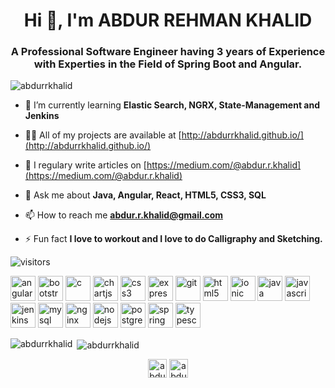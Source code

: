 <h1 align="center">Hi 👋, I'm ABDUR REHMAN KHALID</h1>
<h3 align="center">A Professional Software Engineer having 3 years of Experience with Experties in the Field of Spring Boot and Angular.</h3>

<p align="left"> <img src="https://komarev.com/ghpvc/?username=abdurrkhalid" alt="abdurrkhalid" /> </p>

- 🌱 I’m currently learning **Elastic Search, NGRX, State-Management and Jenkins**

- 👨‍💻 All of my projects are available at [http://abdurrkhalid.github.io/](http://abdurrkhalid.github.io/)

- 📝 I regulary write articles on [https://medium.com/@abdur.r.khalid](https://medium.com/@abdur.r.khalid)

- 💬 Ask me about **Java, Angular, React, HTML5, CSS3, SQL**

- 📫 How to reach me **abdur.r.khalid@gmail.com**

- ⚡ Fun fact **I love to workout and I love to do Calligraphy and Sketching.**

![visitors](https://visitor-badge.glitch.me/badge?page_id=page.id&left_color=green&right_color=red)

<p align="left"><img src="https://devicons.github.io/devicon/devicon.git/icons/angularjs/angularjs-original.svg" alt="angularjs" width="40" height="40"/> <img src="https://devicons.github.io/devicon/devicon.git/icons/bootstrap/bootstrap-plain.svg" alt="bootstrap" width="40" height="40"/> <img src="https://devicons.github.io/devicon/devicon.git/icons/c/c-original.svg" alt="c" width="40" height="40"/> <img src="https://www.chartjs.org/media/logo-title.svg" alt="chartjs" width="40" height="40"/> <img src="https://devicons.github.io/devicon/devicon.git/icons/css3/css3-original-wordmark.svg" alt="css3" width="40" height="40"/> <img src="https://devicons.github.io/devicon/devicon.git/icons/express/express-original-wordmark.svg" alt="express" width="40" height="40"/> <img src="https://www.vectorlogo.zone/logos/git-scm/git-scm-icon.svg" alt="git" width="40" height="40"/> <img src="https://devicons.github.io/devicon/devicon.git/icons/html5/html5-original-wordmark.svg" alt="html5" width="40" height="40"/> <img src="https://upload.wikimedia.org/wikipedia/commons/d/d1/Ionic_Logo.svg" alt="ionic" width="40" height="40"/> <img src="https://devicons.github.io/devicon/devicon.git/icons/java/java-original-wordmark.svg" alt="java" width="40" height="40"/> <img src="https://devicons.github.io/devicon/devicon.git/icons/javascript/javascript-original.svg" alt="javascript" width="40" height="40"/> <img src="https://www.vectorlogo.zone/logos/jenkins/jenkins-icon.svg" alt="jenkins" width="40" height="40"/> <img src="https://devicons.github.io/devicon/devicon.git/icons/mysql/mysql-original-wordmark.svg" alt="mysql" width="40" height="40"/> <img src="https://devicons.github.io/devicon/devicon.git/icons/nginx/nginx-original.svg" alt="nginx" width="40" height="40"/> <img src="https://devicons.github.io/devicon/devicon.git/icons/nodejs/nodejs-original-wordmark.svg" alt="nodejs" width="40" height="40"/> <img src="https://devicons.github.io/devicon/devicon.git/icons/postgresql/postgresql-original-wordmark.svg" alt="postgresql" width="40" height="40"/> <img src="https://www.vectorlogo.zone/logos/springio/springio-icon.svg" alt="spring" width="40" height="40"/> <img src="https://devicons.github.io/devicon/devicon.git/icons/typescript/typescript-original.svg" alt="typescript" width="40" height="40"/></p><p><img align="left" src="https://github-readme-stats.vercel.app/api/top-langs/?username=abdurrkhalid&layout=compact&hide=html" alt="abdurrkhalid" /></p>

<p>&nbsp;<img align="center" src="https://github-readme-stats.vercel.app/api?username=abdurrkhalid&show_icons=true" alt="abdurrkhalid" /></p>

<p align="center">
<a href="https://dev.to/abdurrkhalid333" target="blank"><img align="center" src="https://cdn.jsdelivr.net/npm/simple-icons@3.0.1/icons/dev-dot-to.svg" alt="abdurrkhalid333" height="30" width="30" /></a>
<a href="https://linkedin.com/in/abdur-rehman-khalid-936326132" target="blank"><img align="center" src="https://cdn.jsdelivr.net/npm/simple-icons@3.0.1/icons/linkedin.svg" alt="abdur-rehman-khalid-936326132" height="30" width="30" /></a>
</p>
